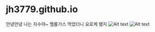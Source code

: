 # jh3779.github.io
안녕안녕 나는 지수야~ 헬륨가스 먹었더니 요로케 됐지
![Alt text](/path/to/img.jpg)
![Alt text](/path/to/img.jpg "Optional title")
